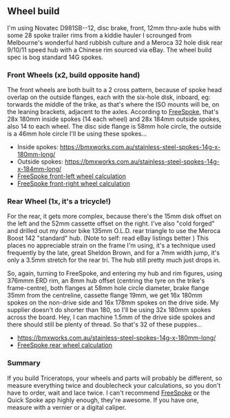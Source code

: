## Wheel build
I'm using Novatec D981SB--12, disc brake, front, 12mm thru-axle hubs with some 28 spoke trailer rims from a kiddie hauler I scrounged from Melbourne's 
wonderful hard rubbish culture and a Meroca 32 hole disk rear 9/10/11 speed hub with a Chinese rim sourced via eBay. The wheel build spec is bog standard 
14G spokes.

### Front Wheels (x2, build opposite hand)
The front wheels are both built to a 2 cross pattern, because of spoke head overlap on the outside flanges, each with the six-hole disk, inboard, 
eg: torwards the middle of the trike, as that's where the ISO mounts will be, on the leaning brackets, adjacent to the axles. According to 
[FreeSpoke](https://kstoerz.com/freespoke/), that's 28x 180mm inside spokes (14 each wheel) and 28x 184mm outside spokes, also 14 to each wheel. 
The disc side flange is 58mm hole circle, the outside is a 46mm hole circle I'll be using these spokes...
- Inside spokes: https://bmxworks.com.au/stainless-steel-spokes-14g-x-180mm-long/
- Outside spokes: https://bmxworks.com.au/stainless-steel-spokes-14g-x-184mm-long/
- [FreeSpoke front-left wheel calculation](https://kstoerz.com/freespoke/?link=1&e=392&oL=2&oR=2&wL=19&wR=35&dL=46&dR=58&s=2.6&ho=-8&n=28&xL=2&xR=2)
- [FreeSpoke front-right wheel calculation](https://kstoerz.com/freespoke/?link=1&e=392&oL=2&oR=2&wL=35&wR=19&dL=46&dR=58&s=2.6&ho=8&n=28&xL=2&xR=2)

### Rear Wheel (1x, it's a tricycle!)
For the rear, it gets more complex, because there's the 15mm disk offset on the left and the 52mm cassette offset on the right. I've also "cold forged" 
and drilled out my donor bike 135mm O.L.D. rear triangle to use the Meroca Boost 142 "standard" hub. (Note to self: read eBay listings better <rolleyes>)
This places no appreciable strain on the frame I'm using, it's a technique used frequently by the late, great Sheldon Brown, and for a 7mm width jump, 
it's only a 3.5mm stretch for the rear tri. The hub still pretty much just drops in.

So, again, turning to FreeSpoke, and entering my hub and rim figures, using 376mmm ERD rim, an 8mm hub offset (centring the tyre on the trike's 
frame-centre), both flanges at 58mm hole circle diameter, brake flange 35mm from the centreline, cassette flange 19mm, we get 16x 180mm spokes on 
the non-drive side and 16x 178mm spokes on the drive side. My supplier doesn't do shorter than 180, so I'll be using 32x 180mm spokes across the board. 
Hey, I can machine 1.5mm of the drive side spokes and there should still be plenty of thread. So that's 32 of these puppies...
 - https://bmxworks.com.au/stainless-steel-spokes-14g-x-180mm-long/
 - [FreeSpoke rear wheel calculation](https://kstoerz.com/freespoke/?link=1&e=376&oL=2&oR=2&wL=35&wR=19&dL=58&dR=58&s=2.6&n=32&xL=3&xR=3)

### Summary
If you build Triceratops, your wheels and parts will probably be different, so measure everything twice and doublecheck your calculations, so you don't 
have to order, wait and lace twice. I can't recommend [FreeSpoke](https://kstoerz.com/freespoke/) or the Quick Spoke app highly enough, they're awesome. 
If you have one, measure with a vernier or a digital caliper.
